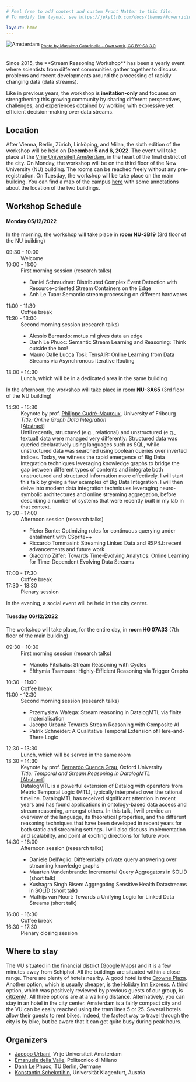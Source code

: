 ```yaml
---
# Feel free to add content and custom Front Matter to this file.
# To modify the layout, see https://jekyllrb.com/docs/themes/#overriding-theme-defaults

layout: home
---
```


![Amsterdam](/srw2022/assets/ams.jpg)
<sub>[Photo by Massimo Catarinella - Own work, CC BY-SA 3.0](https://commons.wikimedia.org/w/index.php?curid=4553808)</sub>

<br/>
Since 2015, the **Stream Reasoning Workshop** has been a yearly event where scientists from different communities gather together to discuss problems and recent developments around the processing of rapidly changing data (data streams). 

Like in previous years, the workshop is **invitation-only** and focuses on strengthening this growing community by sharing different perspectives, challenges, and experiences obtained by working with expressive yet efficient decision-making over data streams.

## Location

After Vienna, Berlin, Zürich, Linköping, and Milan, the sixth edition of the workshop will be held on **December 5 and 6, 2022**. The event will take place at the [Vrije Universiteit Amsterdam](https://www.vu.nl), in the heart of the final district of the city. 
On Monday, the workshop will be on the third floor of the New University (NU) building. The rooms can be reached freely without any pre-registration. On Tuesday, the workshop will be take place on the main building. You can find a map of the campus [here](/srw2022/assets/map.pdf) with some annotations about the location of the two buildings.

## Workshop Schedule

<h4>Monday 05/12/2022</h4>

In the morning, the workshop will take place in **room NU-3B19** (3rd floor of the NU building)

<div class="container">
    <dl class="row">
        <dt class="col-sm-3 time">09:30 - 10:00</dt>
        <dd class="col-sm-9">Welcome</dd>
        <dt class="col-sm-3 time">10:00 - 11:00</dt>
        <dd class="col-sm-9">First morning session (research talks)
            <div class="container">
                <ul>
                    <li>Daniel Schraudner: Distributed Complex Event Detection with Resource-oriented Stream Containers on the Edge</li>
                    <li>Anh Le Tuan: Semantic stream processing on different hardwares</li>
                </ul></div>
        </dd>
        <dt class="col-sm-3 time">11:00 - 11:30</dt>
        <dd class="col-sm-9">Coffee break</dd>
        <dt class="col-sm-3 time">11:30 - 13:00</dt>
        <dd class="col-sm-9">Second morning session (research talks)
            <div class="container">
                <ul>
                    <li>Alessio Bernardo: motus.ml gives data an edge</li>
                    <li>Danh Le Phuoc: Semantic Stream Learning and Reasoning: Think outside the box!</li>
                    <li>Mauro Dalle Lucca Tosi: TensAIR: Online Learning from Data Streams via Asynchronous Iterative Routing</li>
                </ul></div>
        </dd>
        <dt class="col-sm-3 time">13:00 - 14:30</dt>
        <dd class="col-sm-9">Lunch, which will be in a dedicated area in the same building</dd>
    </dl>
</div>

In the afternoon, the workshop will take place in room
**NU-3A65** (3rd floor of the NU building)

<div class="container">
    <dl class="row">
        <dt class="col-sm-3 time">14:30 - 15:30</dt>
        <dd class="col-sm-9">Keynote by prof. <a href="https://exascale.info/phil/">Philippe Cudré-Mauroux</a>, University of Fribourg
            <div class="container"><i>Title: Online Graph Data Integration</i></div>
            <div class="container">
                <a href="#abstractPhilippe" role="button" data-bs-toggle="collapse">[Abstract]</a>
                <div id="abstractPhilippe" class="collapse">Until recently, structured (e.g., relational) and unstructured (e.g., textual) data were managed very differently: Structured data was queried declaratively using languages such as SQL, while unstructured data was searched using boolean queries over inverted indices. Today, we witness the rapid emergence of Big Data Integration techniques leveraging knowledge graphs to bridge the gap between different types of contents and integrate both unstructured and structured information more effectively. I will start this talk by giving a few examples of Big Data Integration. I will then delve into modern data integration techniques leveraging neuro-symbolic architectures and online streaming aggregation, before describing a number of systems that were recently built in my lab in that context.</div>
            </div>
        </dd>
        <dt class="col-sm-3 time">15:30 - 17:00</dt>
        <dd class="col-sm-9">Afternoon session (research talks)
            <div class="container">
                <ul>
                    <li>Pieter Bonte: Optimizing rules for continuous querying under entailment with CSprite++</li>
                    <li>Riccardo Tommasini: Streaming Linked Data and RSP4J: recent advancements and future work</li>
                    <li>Giacomo Ziffer: Towards Time-Evolving Analytics: Online Learning for Time-Dependent Evolving Data Streams</li>
                </ul></div>
        </dd>
        <dt class="col-sm-3 time">17:00 - 17:30</dt>
        <dd class="col-sm-9">Coffee break</dd>
        <dt class="col-sm-3 time">17:30 - 18:30</dt>
        <dd class="col-sm-9">Plenary session</dd>
    </dl>
</div>

In the evening, a social event will be held in the city center.

<h4>Tuesday 06/12/2022</h4>

The workshop will take place, for the entire day, in **room HG 07A33** (7th floor of the main building)

<div class="container">
    <dl class="row">
        <dt class="col-sm-3 time">09:30 - 10:30</dt>
        <dd class="col-sm-9">First morning session (research talks)
            <div class="container">
                <ul>
                    <li>Manolis Pitsikalis: Stream Reasoning with Cycles</li>
                    <li>Efthymia Tsamoura: Highly-Efficient Reasoning via Trigger Graphs</li>
                </ul></div>
        </dd>
        <dt class="col-sm-3 time">10:30 - 11:00</dt>
        <dd class="col-sm-9">Coffee break</dd>
        <dt class="col-sm-3 time">11:00 - 12:30</dt>
        <dd class="col-sm-9">Second morning session (research talks)
            <div class="container">
                <ul>
                    <li>Przemysław Wałęga: Stream reasoning in DatalogMTL via finite materialisation</li>
                    <li>Jacopo Urbani: Towards Stream Reasoning with Composite AI</li>
                    <li>Patrik Schneider: A Qualitative Temporal Extension of Here-and-There Logic</li>
                </ul></div>
        </dd>
        <dt class="col-sm-3 time">12:30 - 13:30</dt>
        <dd class="col-sm-9">Lunch, which will be served in the same room</dd>
        <dt class="col-sm-3 time">13:30 - 14:30</dt>
        <dd class="col-sm-9">Keynote by prof. <a href="https://www.cs.ox.ac.uk/people/bernardo.cuencagrau/">Bernardo Cuenca Grau</a>, Oxford University
            <div class="container"><i>Title: Temporal and Stream Reasoning in DatalogMTL</i></div>
            <div class="container">
                <a href="#abstractBernardo" role="button" data-bs-toggle="collapse">[Abstract]</a>
                <div id="abstractBernardo" class="collapse">DatalogMTL is a powerful extension of Datalog with operators from Metric Temporal Logic (MTL), typically interpreted over the rational timeline. DatalogMTL has received significant attention in recent years and has found applications in ontology-based data access and stream reasoning, amongst others. In this talk, I will provide an overview of the language, its theoretical properties, and the different reasoning techniques that have been developed in recent years for both static and streaming settings. I will also discuss implementation and scalability, and point at exciting directions for future work.</div>
            </div>
        </dd>
        <dt class="col-sm-3 time">14:30 - 16:00</dt>
        <dd class="col-sm-9">Afternoon session (research talks)
            <div class="container">
                <ul>
                    <li>Daniele Dell'Aglio: Differentially private query answering over streaming knowledge graphs</li>
                    <li>Maarten Vandenbrande: Incremental Query Aggregators in SOLID (short talk)</li>
                    <li>Kushagra Singh Bisen: Aggregating Sensitive Health Datastreams in SOLID (short talk)</li>
                    <li>Mathijs van Noort: Towards a Unifying Logic for Linked Data Streams (short talk)</li>
                </ul></div>
        </dd>
        <dt class="col-sm-3 time">16:00 - 16:30</dt>
        <dd class="col-sm-9">Coffee break</dd>
        <dt class="col-sm-3 time">16:30 - 17:30</dt>
        <dd class="col-sm-9">Plenary closing session</dd>
    </dl>
</div>



## Where to stay

The VU 
situated in the financial district ([Google Maps](https://goo.gl/maps/QsZJtQiX5dxBiwpu7)) and it is a few minutes away from Schiphol.
All the buildings are situated within a close range. There are plenty of hotels
nearby. A good hotel is the [Crowne
Plaza](https://g.page/crowne-plaza-amsterdam-south?share). Another option, which is usually
cheaper, is the [Holiday Inn Express](https://goo.gl/maps/Xy6fk9d7v7jpPoea7). A third option, which was positively reviewed by previous guests of our group, is [citizenM](https://g.page/citizenm-amsterdam-south?share). All three options are at a walking distance. Alternatively, you can stay in an hotel in the city center. Amsterdam is a fairly compact city and the VU can be easily reached using the tram lines 5 or 25. Several hotels allow their guests to rent bikes. Indeed, the fastest way to travel through the city is by bike, but be aware that it can get quite busy during peak hours.

## Organizers

- [Jacopo Urbani](https://www.jacopourbani.it), Vrije Universiteit Amsterdam
- [Emanuele della Valle](http://emanueledellavalle.org/), Politecnico di Milano
- [Danh Le Phuoc](https://danhlephuoc.info/), TU Berlin, Germany
- [Konstantin Schekotihin](https://www.aau.at/en/team/schekotihin-konstantin/), Universität Klagenfurt, Austria
